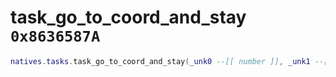 # task_go_to_coord_and_stay `0x8636587A`

```lua
natives.tasks.task_go_to_coord_and_stay(_unk0 --[[ number ]], _unk1 --[[ number ]], _unk2 --[[ number ]], _unk3 --[[ number ]])
```
